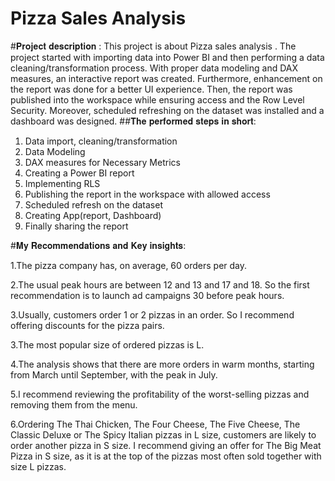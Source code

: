 # Pizza Sales Analysis

#𝐏𝐫𝐨𝐣𝐞𝐜𝐭 𝐝𝐞𝐬𝐜𝐫𝐢𝐩𝐭𝐢𝐨𝐧 :
This project is about Pizza sales analysis . The project started with importing data into Power BI and then performing a data cleaning/transformation process. With proper data modeling and DAX measures, an interactive report was created. Furthermore, enhancement on the report was done for a better UI experience. Then, the report was published into the workspace while ensuring access and the Row Level Security. Moreover, scheduled refreshing on the dataset was installed and a dashboard was designed.
##𝐓𝐡𝐞 𝐩𝐞𝐫𝐟𝐨𝐫𝐦𝐞𝐝 𝐬𝐭𝐞𝐩𝐬 𝐢𝐧 𝐬𝐡𝐨𝐫𝐭:
1. Data import, cleaning/transformation
2. Data Modeling
3. DAX measures for Necessary Metrics
4. Creating a Power BI report
5. Implementing RLS
6. Publishing the report in the workspace with allowed access
7. Scheduled refresh on the dataset
8. Creating App(report, Dashboard)
9. Finally sharing the report

#𝐌𝐲 𝐑𝐞𝐜𝐨𝐦𝐦𝐞𝐧𝐝𝐚𝐭𝐢𝐨𝐧𝐬 𝐚𝐧𝐝 𝐊𝐞𝐲 𝐢𝐧𝐬𝐢𝐠𝐡𝐭𝐬: 

1.The pizza company has, on average, 60 orders per day.

2.The usual peak hours are between 12 and 13 and 17 and 18. So the first recommendation is to launch ad campaigns 30 before peak hours.

3.Usually, customers order 1 or 2 pizzas in an order. So I recommend offering discounts for the pizza pairs.

3.The most popular size of ordered pizzas is L.

4.The analysis shows that there are more orders in warm months, starting from March until September, with the peak in July.

5.I recommend reviewing the profitability of the worst-selling pizzas and removing them from the menu.

6.Ordering The Thai Chicken, The Four Cheese, The Five Cheese, The Classic Deluxe or The Spicy Italian pizzas in L size, customers are likely to order another pizza in S size. I recommend giving an offer for The Big Meat Pizza in S size, as it is at the top of the pizzas most often sold together with size L pizzas.
